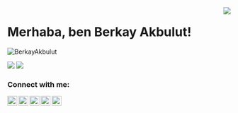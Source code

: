 <img align='right' src="https://github-readme-stats.vercel.app/api?username=BerkayAkbulut&show_icons=true">

# Merhaba, ben Berkay Akbulut! 
<p align="left"> <img src="https://komarev.com/ghpvc/?username=BerkayAkbulut" alt="BerkayAkbulut" /> </p>

[![](https://img.shields.io/twitter/follow/berkayakbulut97?style=social)](https://www.twitter.com/berkayakbulut97)
[![](https://img.shields.io/github/followers/BerkayAkbulut?style=social)](https://www.github.com/BerkayAkbulut)



### Connect with me:
[<img align="left" alt="berkay-akbulut | YouTube" width="22px" src="https://cdn.jsdelivr.net/npm/simple-icons@v3/icons/youtube.svg" />](https://www.youtube.com/channel/UCy9tU79im1b7RjUS37BMO8A)
[<img align="left" alt="berkay-akbulut | Twitter" width="22px" src="https://cdn.jsdelivr.net/npm/simple-icons@v3/icons/twitter.svg" />](https://twitter.com/berkaykbulut97)
[<img align="left" alt="berkay-akbulut | LinkedIn" width="22px" src="https://cdn.jsdelivr.net/npm/simple-icons@v3/icons/linkedin.svg" />](https://www.linkedin.com/in/berkayakbulut/)
[<img align="left" alt="berkay-akbulut | Instagram" width="22px" src="https://cdn.jsdelivr.net/npm/simple-icons@v3/icons/instagram.svg" />](https://instagram.com/akbulutberkay/)
[<img align="left" alt="berkay-akbulut | Medium" width="22px" src="https://cdn.jsdelivr.net/npm/simple-icons@3.13.0/icons/medium.svg" />](https://medium.com/@berkayakbulut)
<br />
<br />








<!--
### Hi there 👋
**BerkayAkbulut/BerkayAkbulut** is a ✨ _special_ ✨ repository because its `README.md` (this file) appears on your GitHub profile.
[![](https://img.shields.io/badge/youtube-%23FF0000.svg?&style=for-the-badge&logo=youtube&logoColor=white")](https://www.youtube.com/mertcobanov)
Here are some ideas to get you started:

- 🔭 I’m currently working on ...
- 🌱 I’m currently learning ...
- 👯 I’m looking to collaborate on ...
- 🤔 I’m looking for help with ...
- 💬 Ask me about ...
- 📫 How to reach me: ...
- 😄 Pronouns: ...
- ⚡ Fun fact: ...


[![](https://img.shields.io/badge/twitter-%231DA1F2.svg?&style=for-the-badge&logo=twitter&logoColor=white)](https://www.twitter.com/berkayakbulut97)
[![](https://img.shields.io/badge/linkedin-%230077B5.svg?&style=for-the-badge&logo=linkedin&logoColor=white)](https://www.linkedin.com/in/berkayakbulut/)
[![](https://img.shields.io/badge/medium-%2312100E.svg?&style=for-the-badge&logo=medium&logoColor=white)](https://medium.com/@berkayakbulut)
[![](https://img.shields.io/badge/instagram-%23E4405F.svg?&style=for-the-badge&logo=instagram&logoColor=white)](https://instagram.com/akbulutberkay)
[![Mail Badge](https://img.shields.io/badge/akbulutberkay@yandex.com-c14438?style=for-the-badge&logo=Gmail&logoColor=white&link=mailto:akbulutberkay@yandex.com)](mailto:akbulutberkay@yandex.com)



-->
